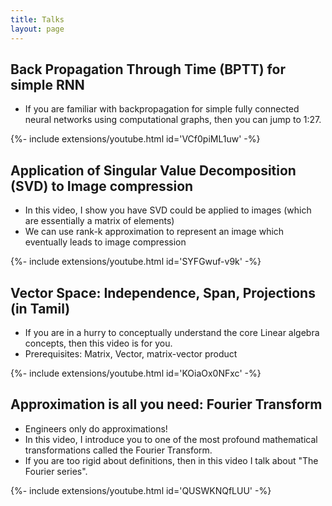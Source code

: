 ```yaml
---
title: Talks
layout: page
---
```


## Back Propagation Through Time (BPTT) for simple RNN
* If you are familiar with backpropagation for simple fully connected neural networks using computational graphs, then you can jump to 1:27.
<div>{%- include extensions/youtube.html id='VCf0piML1uw' -%}</div>

## Application of Singular Value Decomposition (SVD) to Image compression
* In this video, I show you have SVD could be applied to images (which are essentially a matrix of elements)
* We can use rank-k approximation to represent an image which eventually leads to image compression
<div>{%- include extensions/youtube.html id='SYFGwuf-v9k' -%}</div>

## Vector Space: Independence, Span, Projections (in Tamil)
* If you are in a hurry to conceptually understand the core Linear algebra concepts, then this video is for you.
* Prerequisites: Matrix, Vector, matrix-vector product
<div>{%- include extensions/youtube.html id='KOiaOx0NFxc' -%}</div>

## Approximation is all you need: Fourier Transform 
* Engineers only do approximations! 
* In this video, I introduce you to one of the most profound mathematical transformations called the Fourier Transform.
* If you are too rigid about definitions, then in this video I talk about "The Fourier series".
<div>{%- include extensions/youtube.html id='QUSWKNQfLUU' -%}</div>

